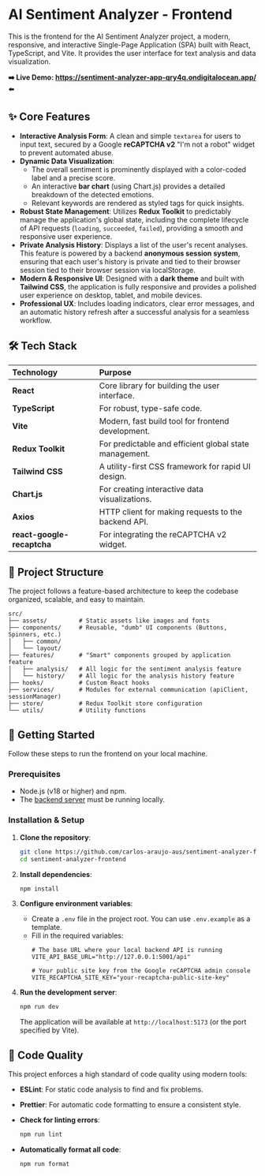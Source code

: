 # AI Sentiment Analyzer - Frontend

This is the frontend for the AI Sentiment Analyzer project, a modern, responsive, and interactive Single-Page Application (SPA) built with React, TypeScript, and Vite. It provides the user interface for text analysis and data visualization.

**➡️ Live Demo: https://sentiment-analyzer-app-qry4q.ondigitalocean.app/ ⬅️**

## ✨ Core Features

-   **Interactive Analysis Form**: A clean and simple `textarea` for users to input text, secured by a Google **reCAPTCHA v2** "I'm not a robot" widget to prevent automated abuse.
-   **Dynamic Data Visualization**:
    -   The overall sentiment is prominently displayed with a color-coded label and a precise score.
    -   An interactive **bar chart** (using Chart.js) provides a detailed breakdown of the detected emotions.
    -   Relevant keywords are rendered as styled tags for quick insights.
-   **Robust State Management**: Utilizes **Redux Toolkit** to predictably manage the application's global state, including the complete lifecycle of API requests (`loading`, `succeeded`, `failed`), providing a smooth and responsive user experience.
-   **Private Analysis History**: Displays a list of the user's recent analyses. This feature is powered by a backend **anonymous session system**, ensuring that each user's history is private and tied to their browser session tied to their browser session via localStorage.
-   **Modern & Responsive UI**: Designed with a **dark theme** and built with **Tailwind CSS**, the application is fully responsive and provides a polished user experience on desktop, tablet, and mobile devices.
-   **Professional UX**: Includes loading indicators, clear error messages, and an automatic history refresh after a successful analysis for a seamless workflow.

## 🛠️ Tech Stack

| Technology             | Purpose                                            |
| :--------------------- | :--------------------------------------------------- |
| **React**              | Core library for building the user interface.      |
| **TypeScript**         | For robust, type-safe code.                        |
| **Vite**               | Modern, fast build tool for frontend development.    |
| **Redux Toolkit**      | For predictable and efficient global state management. |
| **Tailwind CSS**       | A utility-first CSS framework for rapid UI design.   |
| **Chart.js**           | For creating interactive data visualizations.      |
| **Axios**              | HTTP client for making requests to the backend API.  |
| **react-google-recaptcha** | For integrating the reCAPTCHA v2 widget.     |

## 📂 Project Structure

The project follows a feature-based architecture to keep the codebase organized, scalable, and easy to maintain.

```
src/
├── assets/         # Static assets like images and fonts
├── components/     # Reusable, "dumb" UI components (Buttons, Spinners, etc.)
│   ├── common/
│   └── layout/
├── features/       # "Smart" components grouped by application feature
│   ├── analysis/   # All logic for the sentiment analysis feature
│   └── history/    # All logic for the analysis history feature
├── hooks/          # Custom React hooks
├── services/       # Modules for external communication (apiClient, sessionManager)
├── store/          # Redux Toolkit store configuration
└── utils/          # Utility functions
```

## 🚀 Getting Started

Follow these steps to run the frontend on your local machine.

### Prerequisites

-   Node.js (v18 or higher) and npm.
-   The [backend server](https://github.com/carlos-araujo-aus/sentiment-analyzer-backend) must be running locally.

### Installation & Setup

1.  **Clone the repository**:
    ```bash
    git clone https://github.com/carlos-araujo-aus/sentiment-analyzer-frontend.git
    cd sentiment-analyzer-frontend
    ```

2.  **Install dependencies**:
    ```bash
    npm install
    ```

3.  **Configure environment variables**:
    -   Create a `.env` file in the project root. You can use `.env.example` as a template.
    -   Fill in the required variables:
        ```env
        # The base URL where your local backend API is running
        VITE_API_BASE_URL="http://127.0.0.1:5001/api"

        # Your public site key from the Google reCAPTCHA admin console
        VITE_RECAPTCHA_SITE_KEY="your-recaptcha-public-site-key"
        ```

4.  **Run the development server**:
    ```bash
    npm run dev
    ```
    The application will be available at `http://localhost:5173` (or the port specified by Vite).

## 🧰 Code Quality

This project enforces a high standard of code quality using modern tools:

-   **ESLint**: For static code analysis to find and fix problems.
-   **Prettier**: For automatic code formatting to ensure a consistent style.

-   **Check for linting errors**:
    ```bash
    npm run lint
    ```
-   **Automatically format all code**:
    ```bash
    npm run format
    ```
